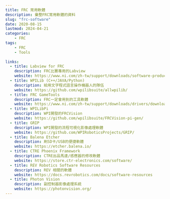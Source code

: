 ```yaml
---
title: FRC 常用軟體
description: 彙整FRC常用軟體的資料
slug: "frc-software"
date: 2020-08-15
lastmod: 2024-04-21
categories:
    - FRC
tags:
    - FRC
    - Tools
    
links:
  - title: Labview for FRC
    description: FRC比賽專用的Labview
    website: https://www.ni.com/zh-tw/support/downloads/software-products/download.labview-software-for-frc.html
  - title: WPILib (C++/JAVA/Python)
    description: 給用文字程式語言操作機器人的隊伍
    website: https://github.com/wpilibsuite/allwpilib/
  - title: FRC GameTools
    description: FRC一定會用到的工具軟體
    website: https://www.ni.com/zh-tw/support/downloads/drivers/download.frc-game-tools.html
  - title: WPILibPi
    description: WPI開發的FRCVision
    website: https://github.com/wpilibsuite/FRCVision-pi-gen/
  - title: GRIP
    description: WPI開發的流程可視化影像處理軟體
    website: https://github.com/WPIRoboticsProjects/GRIP/
  - title: Balena Etcher
    description: 刷SD卡/USB的便捷軟體
    website: https://etcher.balena.io/
  - title: CTRE Phoenix Framework
    description: CTRE出品馬達/感應器的修改軟體
    website: https://store.ctr-electronics.com/software/
  - title: REV Robotics Software Resources
    description: REV 相關的軟體
    website: https://docs.revrobotics.com/docs/software-resources
  - title: Photon Vision
    description: 副控制器影像處理系統
    website: https://photonvision.org/
---
```

